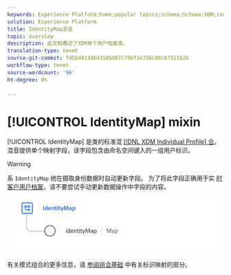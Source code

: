 ```yaml
---
keywords: Experience Platform;home;popular topics;schema;Schema;XDM;individual profile;fields;schemas;Schemas;identityMap;identity map;Identity map;Schema design;map;Map;union schema;union
solution: Experience Platform
title: IdentityMap混音
topic: overview
description: 此文档概述了XDM单个用户档案类。
translation-type: tm+mt
source-git-commit: fd5bd4134bd35d5d87c79bf1e75bc88c67511b2b
workflow-type: tm+mt
source-wordcount: '96'
ht-degree: 0%

---
```



# [!UICONTROL IdentityMap] mixin

[!UICONTROL IdentityMap] 是类的标准混 [[!DNL XDM Individual Profile] 合](../../classes/individual-profile.md)。 混音提供单个映射字段，该字段包含由命名空间键入的一组用户标识。

>[!WARNING]
>
>系 `IdentityMap` 统在摄取身份数据时自动更新字段。 为了将此字段正确用于实 [时客户用户档案](../../../profile/home.md)，请不要尝试手动更新数据操作中字段的内容。

<img src="../../images/mixins/identitymap.png" width="600" /><br />

有关模式组合的更多信息，请 [参阅组合基础](../../schema/composition.md#identityMap) 中有关标识映射的部分。